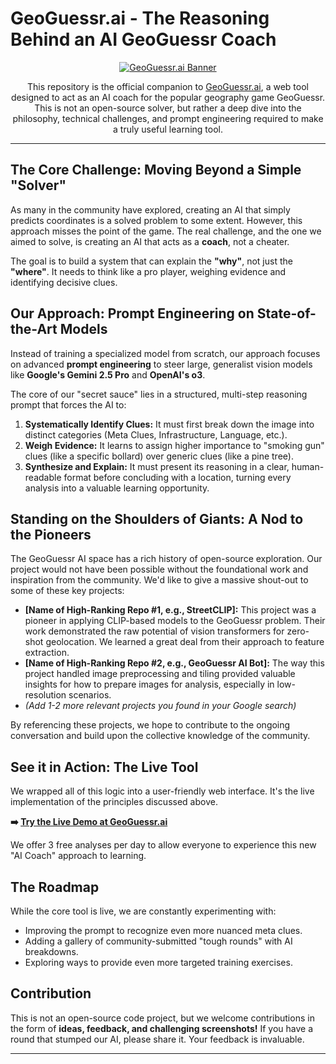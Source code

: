 # GeoGuessr.ai - The Reasoning Behind an AI GeoGuessr Coach

<p align="center">
  <a href="https://geoguessr.ai" target="_blank">
    <img src="https://geoguessr.ai/og-image.webp" alt="GeoGuessr.ai Banner">
  </a>
</p>

<p align="center">
  This repository is the official companion to <a href="https://geoguessr.ai" target="_blank">GeoGuessr.ai</a>, a web tool designed to act as an AI coach for the popular geography game GeoGuessr. This is not an open-source solver, but rather a deep dive into the philosophy, technical challenges, and prompt engineering required to make a truly useful learning tool.
</p>

---

## The Core Challenge: Moving Beyond a Simple "Solver"

As many in the community have explored, creating an AI that simply predicts coordinates is a solved problem to some extent. However, this approach misses the point of the game. The real challenge, and the one we aimed to solve, is creating an AI that acts as a **coach**, not a cheater.

The goal is to build a system that can explain the **"why"**, not just the **"where"**. It needs to think like a pro player, weighing evidence and identifying decisive clues.

## Our Approach: Prompt Engineering on State-of-the-Art Models

Instead of training a specialized model from scratch, our approach focuses on advanced **prompt engineering** to steer large, generalist vision models like **Google's Gemini 2.5 Pro** and **OpenAI's o3**.

The core of our "secret sauce" lies in a structured, multi-step reasoning prompt that forces the AI to:
1.  **Systematically Identify Clues:** It must first break down the image into distinct categories (Meta Clues, Infrastructure, Language, etc.).
2.  **Weigh Evidence:** It learns to assign higher importance to "smoking gun" clues (like a specific bollard) over generic clues (like a pine tree).
3.  **Synthesize and Explain:** It must present its reasoning in a clear, human-readable format before concluding with a location, turning every analysis into a valuable learning opportunity.

## Standing on the Shoulders of Giants: A Nod to the Pioneers

The GeoGuessr AI space has a rich history of open-source exploration. Our project would not have been possible without the foundational work and inspiration from the community. We'd like to give a massive shout-out to some of these key projects:

*   **[Name of High-Ranking Repo #1, e.g., StreetCLIP]:** This project was a pioneer in applying CLIP-based models to the GeoGuessr problem. Their work demonstrated the raw potential of vision transformers for zero-shot geolocation. We learned a great deal from their approach to feature extraction.
*   **[Name of High-Ranking Repo #2, e.g., GeoGuessr AI Bot]:** The way this project handled image preprocessing and tiling provided valuable insights for how to prepare images for analysis, especially in low-resolution scenarios.
*   *(Add 1-2 more relevant projects you found in your Google search)*

By referencing these projects, we hope to contribute to the ongoing conversation and build upon the collective knowledge of the community.

## See it in Action: The Live Tool

We wrapped all of this logic into a user-friendly web interface. It's the live implementation of the principles discussed above.

**➡️ [Try the Live Demo at GeoGuessr.ai](https://geoguessr.ai)**

We offer 3 free analyses per day to allow everyone to experience this new "AI Coach" approach to learning.

## The Roadmap

While the core tool is live, we are constantly experimenting with:
*   Improving the prompt to recognize even more nuanced meta clues.
*   Adding a gallery of community-submitted "tough rounds" with AI breakdowns.
*   Exploring ways to provide even more targeted training exercises.

## Contribution

This is not an open-source code project, but we welcome contributions in the form of **ideas, feedback, and challenging screenshots!** If you have a round that stumped our AI, please share it. Your feedback is invaluable.

---

